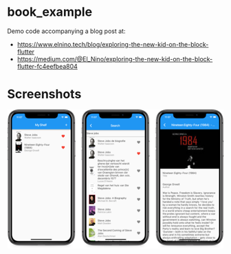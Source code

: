 # book_example

Demo code accompanying a blog post at:
- https://www.elnino.tech/blog/exploring-the-new-kid-on-the-block-flutter
- https://medium.com/@El_Nino/exploring-the-new-kid-on-the-block-flutter-fc4eefbea804

# Screenshots

![](screenshots/combined.png)
